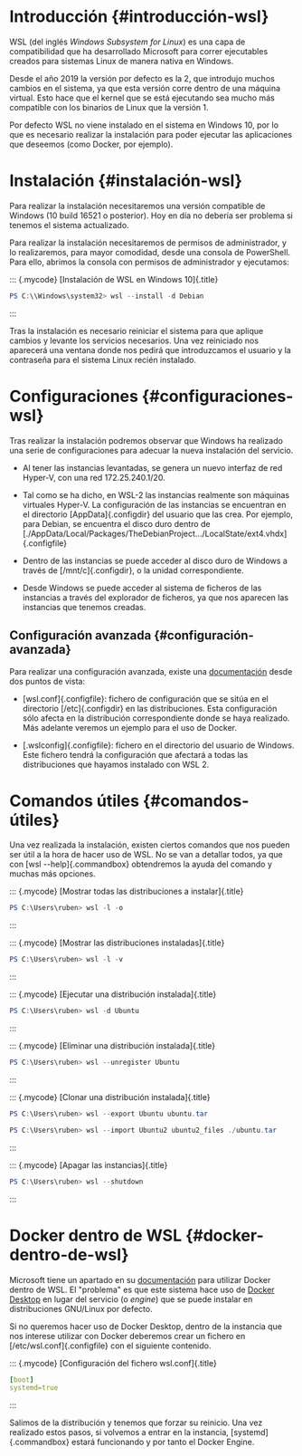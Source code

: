 

# Introducción {#introducción-wsl}

WSL (del inglés *Windows Subsystem for Linux*) es una capa de compatibilidad que ha desarrollado Microsoft para correr ejecutables creados para sistemas Linux de manera nativa en Windows.

Desde el año 2019 la versión por defecto es la 2, que introdujo muchos cambios en el sistema, ya que esta versión corre dentro de una máquina virtual. Esto hace que el kernel que se está ejecutando sea mucho más compatible con los binarios de Linux que la versión 1.

Por defecto WSL no viene instalado en el sistema en Windows 10, por lo que es necesario realizar la instalación para poder ejecutar las aplicaciones que deseemos (como Docker, por ejemplo).

# Instalación {#instalación-wsl}

Para realizar la instalación necesitaremos una versión compatible de Windows (10 build 16521 o posterior). Hoy en día no debería ser problema si tenemos el sistema actualizado.

Para realizar la instalación necesitaremos de permisos de administrador, y lo realizaremos, para mayor comodidad, desde una consola de PowerShell. Para ello, abrimos la consola con permisos de administrador y ejecutamos:

::: {.mycode}
[Instalación de WSL en Windows 10]{.title}

``` powershell
PS C:\\Windows\system32> wsl --install -d Debian
```
:::


Tras la instalación es necesario reiniciar el sistema para que aplique cambios y levante los servicios necesarios. Una vez reiniciado nos aparecerá una ventana donde nos pedirá que introduzcamos el usuario y la contraseña para el sistema Linux recién instalado.

# Configuraciones {#configuraciones-wsl}

Tras realizar la instalación podremos observar que Windows ha realizado una serie de configuraciones para adecuar la nueva instalación del servicio.

-   Al tener las instancias levantadas, se genera un nuevo interfaz de red Hyper-V, con una red 172.25.240.1/20.

-   Tal como se ha dicho, en WSL-2 las instancias realmente son máquinas virtuales Hyper-V. La configuración de las instancias se encuentran en el directorio [AppData]{.configdir} del usuario que las crea. Por ejemplo, para Debian, se encuentra el disco duro dentro de [./AppData/Local/Packages/TheDebianProject.../LocalState/ext4.vhdx]{.configfile}

-   Dentro de las instancias se puede acceder al disco duro de Windows a través de [/mnt/c]{.configdir}, o la unidad correspondiente.

-   Desde Windows se puede acceder al sistema de ficheros de las instancias a través del explorador de ficheros, ya que nos aparecen las instancias que tenemos creadas.

## Configuración avanzada {#configuración-avanzada}

Para realizar una configuración avanzada, existe una [documentación](https://learn.microsoft.com/en-us/windows/wsl/wsl-config) desde dos puntos de vista:

-   [wsl.conf]{.configfile}: fichero de configuración que se sitúa en el directorio [/etc]{.configdir} en las distribuciones. Esta configuración sólo afecta en la distribución correspondiente donde se haya realizado. Más adelante veremos un ejemplo para el uso de Docker.

-   [.wslconfig]{.configfile}: fichero en el directorio del usuario de Windows. Este fichero tendrá la configuración que afectará a todas las distribuciones que hayamos instalado con WSL 2.

# Comandos útiles {#comandos-útiles}

Una vez realizada la instalación, existen ciertos comandos que nos pueden ser útil a la hora de hacer uso de WSL. No se van a detallar todos, ya que con [wsl --help]{.commandbox} obtendremos la ayuda del comando y muchas más opciones.


::: {.mycode}
[Mostrar todas las distribuciones a instalar]{.title}

``` powershell
PS C:\Users\ruben> wsl -l -o
```
:::


::: {.mycode}
[Mostrar las distribuciones instaladas]{.title}

``` powershell
PS C:\Users\ruben> wsl -l -v
```
:::



::: {.mycode}
[Ejecutar una distribución instalada]{.title}

``` powershell
PS C:\Users\ruben> wsl -d Ubuntu
```
:::


::: {.mycode}
[Eliminar una distribución instalada]{.title}

``` powershell
PS C:\Users\ruben> wsl --unregister Ubuntu
```
:::


::: {.mycode}
[Clonar una distribución instalada]{.title}

``` powershell
PS C:\Users\ruben> wsl --export Ubuntu ubuntu.tar

PS C:\Users\ruben> wsl --import Ubuntu2 ubuntu2_files ./ubuntu.tar
```
:::


::: {.mycode}
[Apagar las instancias]{.title}

``` powershell
PS C:\Users\ruben> wsl --shutdown
```
:::



# Docker dentro de WSL {#docker-dentro-de-wsl}

Microsoft tiene un apartado en su [documentación](https://learn.microsoft.com/es-es/windows/wsl/tutorials/wsl-containers) para utilizar Docker dentro de WSL. El "problema" es que este sistema hace uso de [Docker Desktop](https://www.docker.com/products/docker-desktop/) en lugar del servicio (o *engine*) que se puede instalar en distribuciones GNU/Linux por defecto.

Si no queremos hacer uso de Docker Desktop, dentro de la instancia que nos interese utilizar con Docker deberemos crear un fichero en [/etc/wsl.conf]{.configfile} con el siguiente contenido.

::: {.mycode}
[Configuración del fichero wsl.conf]{.title}

``` yaml
[boot]
systemd=true
```
:::


Salimos de la distribución y tenemos que forzar su reinicio. Una vez realizado estos pasos, si volvemos a entrar en la instancia, [systemd]{.commandbox} estará funcionando y por tanto el Docker Engine.

